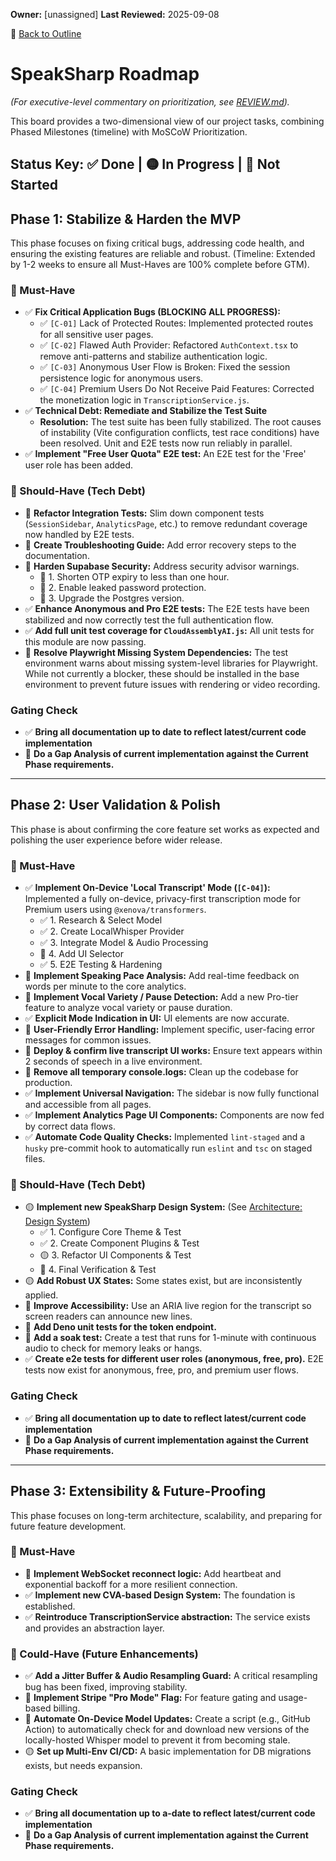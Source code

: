 **Owner:** [unassigned]
**Last Reviewed:** 2025-09-08

🔗 [Back to Outline](./OUTLINE.md)

# SpeakSharp Roadmap
*(For executive-level commentary on prioritization, see [REVIEW.md](./REVIEW.md)).*

This board provides a two-dimensional view of our project tasks, combining Phased Milestones (timeline) with MoSCoW Prioritization.

Status Key: ✅ Done | 🟡 In Progress | 🔴 Not Started
---
## Phase 1: Stabilize & Harden the MVP
This phase focuses on fixing critical bugs, addressing code health, and ensuring the existing features are reliable and robust. (Timeline: Extended by 1-2 weeks to ensure all Must-Haves are 100% complete before GTM).

### 🎯 Must-Have
- ✅ **Fix Critical Application Bugs (BLOCKING ALL PROGRESS):**
  - ✅ `[C-01]` Lack of Protected Routes: Implemented protected routes for all sensitive user pages.
  - ✅ `[C-02]` Flawed Auth Provider: Refactored `AuthContext.tsx` to remove anti-patterns and stabilize authentication logic.
  - ✅ `[C-03]` Anonymous User Flow is Broken: Fixed the session persistence logic for anonymous users.
  - ✅ `[C-04]` Premium Users Do Not Receive Paid Features: Corrected the monetization logic in `TranscriptionService.js`.
- ✅ **Technical Debt: Remediate and Stabilize the Test Suite**
  - **Resolution:** The test suite has been fully stabilized. The root causes of instability (Vite configuration conflicts, test race conditions) have been resolved. Unit and E2E tests now run reliably in parallel.
- ✅ **Implement "Free User Quota" E2E test:** An E2E test for the 'Free' user role has been added.

### 🚧 Should-Have (Tech Debt)
- 🔴 **Refactor Integration Tests:** Slim down component tests (`SessionSidebar`, `AnalyticsPage`, etc.) to remove redundant coverage now handled by E2E tests.
- 🔴 **Create Troubleshooting Guide:** Add error recovery steps to the documentation.
- 🔴 **Harden Supabase Security:** Address security advisor warnings.
  - 🔴 1. Shorten OTP expiry to less than one hour.
  - 🔴 2. Enable leaked password protection.
  - 🔴 3. Upgrade the Postgres version.
- ✅ **Enhance Anonymous and Pro E2E tests:** The E2E tests have been stabilized and now correctly test the full authentication flow.
- ✅ **Add full unit test coverage for `CloudAssemblyAI.js`:** All unit tests for this module are now passing.
- 🔴 **Resolve Playwright Missing System Dependencies:** The test environment warns about missing system-level libraries for Playwright. While not currently a blocker, these should be installed in the base environment to prevent future issues with rendering or video recording.

### Gating Check
- ✅ **Bring all documentation up to date to reflect latest/current code implementation**
- 🔴 **Do a Gap Analysis of current implementation against the Current Phase requirements.**

---
## Phase 2: User Validation & Polish
This phase is about confirming the core feature set works as expected and polishing the user experience before wider release.

### 🎯 Must-Have
- ✅ **Implement On-Device 'Local Transcript' Mode (`[C-04]`):** Implemented a fully on-device, privacy-first transcription mode for Premium users using `@xenova/transformers`.
  - ✅ 1. Research & Select Model
  - ✅ 2. Create LocalWhisper Provider
  - ✅ 3. Integrate Model & Audio Processing
  - 🔴 4. Add UI Selector
  - ✅ 5. E2E Testing & Hardening
- 🔴 **Implement Speaking Pace Analysis:** Add real-time feedback on words per minute to the core analytics.
- 🔴 **Implement Vocal Variety / Pause Detection:** Add a new Pro-tier feature to analyze vocal variety or pause duration.
- ✅ **Explicit Mode Indication in UI:** UI elements are now accurate.
- 🔴 **User-Friendly Error Handling:** Implement specific, user-facing error messages for common issues.
- 🔴 **Deploy & confirm live transcript UI works:** Ensure text appears within 2 seconds of speech in a live environment.
- 🔴 **Remove all temporary console.logs:** Clean up the codebase for production.
- ✅ **Implement Universal Navigation:** The sidebar is now fully functional and accessible from all pages.
- ✅ **Implement Analytics Page UI Components:** Components are now fed by correct data flows.
- ✅ **Automate Code Quality Checks:** Implemented `lint-staged` and a `husky` pre-commit hook to automatically run `eslint` and `tsc` on staged files.

### 🚧 Should-Have (Tech Debt)
- 🟡 **Implement new SpeakSharp Design System:** (See [Architecture: Design System](./ARCHITECTURE.md#2-frontend-architecture))
  - ✅ 1. Configure Core Theme & Test
  - ✅ 2. Create Component Plugins & Test
  - 🟡 3. Refactor UI Components & Test
  - 🔴 4. Final Verification & Test
- 🟡 **Add Robust UX States:** Some states exist, but are inconsistently applied.
- 🔴 **Improve Accessibility:** Use an ARIA live region for the transcript so screen readers can announce new lines.
- 🔴 **Add Deno unit tests for the token endpoint.**
- 🔴 **Add a soak test:** Create a test that runs for 1-minute with continuous audio to check for memory leaks or hangs.
- ✅ **Create e2e tests for different user roles (anonymous, free, pro).** E2E tests now exist for anonymous, free, pro, and premium user flows.

### Gating Check
- ✅ **Bring all documentation up to date to reflect latest/current code implementation**
- 🔴 **Do a Gap Analysis of current implementation against the Current Phase requirements.**

---
## Phase 3: Extensibility & Future-Proofing
This phase focuses on long-term architecture, scalability, and preparing for future feature development.

### 🎯 Must-Have
- 🔴 **Implement WebSocket reconnect logic:** Add heartbeat and exponential backoff for a more resilient connection.
- ✅ **Implement new CVA-based Design System:** The foundation is established.
- ✅ **Reintroduce TranscriptionService abstraction:** The service exists and provides an abstraction layer.

### 🌱 Could-Have (Future Enhancements)
- ✅ **Add a Jitter Buffer & Audio Resampling Guard:** A critical resampling bug has been fixed, improving stability.
- 🔴 **Implement Stripe "Pro Mode" Flag:** For feature gating and usage-based billing.
- 🔴 **Automate On-Device Model Updates:** Create a script (e.g., GitHub Action) to automatically check for and download new versions of the locally-hosted Whisper model to prevent it from becoming stale.
- 🟡 **Set up Multi-Env CI/CD:** A basic implementation for DB migrations exists, but needs expansion.

### Gating Check
- ✅ **Bring all documentation up to a-date to reflect latest/current code implementation**
- 🔴 **Do a Gap Analysis of current implementation against the Current Phase requirements.**
